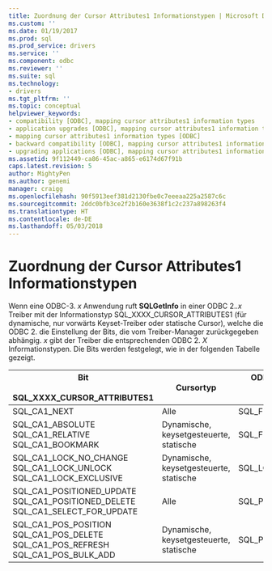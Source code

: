 ```yaml
---
title: Zuordnung der Cursor Attributes1 Informationstypen | Microsoft Docs
ms.custom: ''
ms.date: 01/19/2017
ms.prod: sql
ms.prod_service: drivers
ms.service: ''
ms.component: odbc
ms.reviewer: ''
ms.suite: sql
ms.technology:
- drivers
ms.tgt_pltfrm: ''
ms.topic: conceptual
helpviewer_keywords:
- compatibility [ODBC], mapping cursor attributes1 information types
- application upgrades [ODBC], mapping cursor attributes1 information types
- mapping cursor attributes1 information types [ODBC]
- backward compatibility [ODBC], mapping cursor attributes1 information types
- upgrading applications [ODBC], mapping cursor attributes1 information types
ms.assetid: 9f112449-ca86-45ac-a865-e6174d67f91b
caps.latest.revision: 5
author: MightyPen
ms.author: genemi
manager: craigg
ms.openlocfilehash: 90f5913eef381d2130fbe0c7eeeaa225a2587c6c
ms.sourcegitcommit: 2ddc0bfb3ce2f2b160e3638f1c2c237a898263f4
ms.translationtype: HT
ms.contentlocale: de-DE
ms.lasthandoff: 05/03/2018
---
```

# <a name="mapping-the-cursor-attributes1-information-types"></a>Zuordnung der Cursor Attributes1 Informationstypen
Wenn eine ODBC-3. *x* Anwendung ruft **SQLGetInfo** in einer ODBC 2.*.x* Treiber mit der Informationstyp SQL_XXXX_CURSOR_ATTRIBUTES1 (für dynamische, nur vorwärts Keyset-Treiber oder statische Cursor), welche die ODBC 2. die Einstellung der Bits, die vom Treiber-Manager zurückgegeben abhängig. *x* gibt der Treiber die entsprechenden ODBC 2. *X* Informationstypen. Die Bits werden festgelegt, wie in der folgenden Tabelle gezeigt.  
  
|Bit<br /><br /> SQL_XXXX_CURSOR_ATTRIBUTES1|Cursortyp|ODBC-2. *x* Informationen<br /><br /> Typ|  
|-----------------------------------------------|-----------------|-------------------------------------|  
|SQL_CA1_NEXT|Alle|SQL_FETCH_DIRECTION|  
|SQL_CA1_ABSOLUTE SQL_CA1_RELATIVE SQL_CA1_BOOKMARK|Dynamische, keysetgesteuerte, statische|SQL_FETCH_DIRECTION|  
|SQL_CA1_LOCK_NO_CHANGE SQL_CA1_LOCK_UNLOCK SQL_CA1_LOCK_EXCLUSIVE|Dynamische, keysetgesteuerte, statische|SQL_LOCK_TYPES|  
|SQL_CA1_POSITIONED_UPDATE SQL_CA1_POSITIONED_DELETE SQL_CA1_SELECT_FOR_UPDATE|Alle|SQL_POSITIONED_STATEMENTS|  
|SQL_CA1_POS_POSITION SQL_CA1_POS_DELETE SQL_CA1_POS_REFRESH SQL_CA1_POS_BULK_ADD|Dynamische, keysetgesteuerte, statische|SQL_POS_OPERATIONS|
